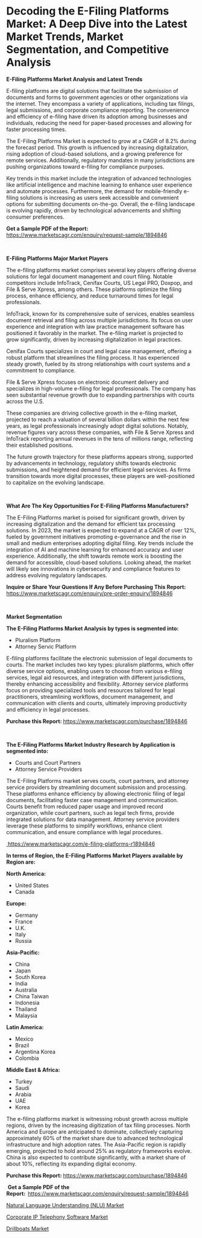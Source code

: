 <p><h1>Decoding the E-Filing Platforms Market: A Deep Dive into the Latest Market Trends, Market Segmentation, and Competitive Analysis</h1></p><p><strong>E-Filing Platforms Market Analysis and Latest Trends</strong></p>
<p><p>E-filing platforms are digital solutions that facilitate the submission of documents and forms to government agencies or other organizations via the internet. They encompass a variety of applications, including tax filings, legal submissions, and corporate compliance reporting. The convenience and efficiency of e-filing have driven its adoption among businesses and individuals, reducing the need for paper-based processes and allowing for faster processing times.</p><p>The E-Filing Platforms Market is expected to grow at a CAGR of 8.2% during the forecast period. This growth is influenced by increasing digitalization, rising adoption of cloud-based solutions, and a growing preference for remote services. Additionally, regulatory mandates in many jurisdictions are pushing organizations toward e-filing for compliance purposes. </p><p>Key trends in this market include the integration of advanced technologies like artificial intelligence and machine learning to enhance user experience and automate processes. Furthermore, the demand for mobile-friendly e-filing solutions is increasing as users seek accessible and convenient options for submitting documents on-the-go. Overall, the e-filing landscape is evolving rapidly, driven by technological advancements and shifting consumer preferences.</p></p>
<p><strong>Get a Sample PDF of the Report:&nbsp;</strong> <a href="https://www.marketscagr.com/enquiry/request-sample/1894846?utm_campaign=1944&utm_medium=2&utm_source=Github&utm_content=ia&utm_term=28032025&utm_id=e-filing-platforms">https://www.marketscagr.com/enquiry/request-sample/1894846</a></p>
<p>&nbsp;</p>
<p><strong>E-Filing Platforms Major Market Players</strong></p>
<p><p>The e-filing platforms market comprises several key players offering diverse solutions for legal document management and court filing. Notable competitors include InfoTrack, Cenifax Courts, US Legal PRO, Doxpop, and File & Serve Xpress, among others. These platforms optimize the filing process, enhance efficiency, and reduce turnaround times for legal professionals.</p><p>InfoTrack, known for its comprehensive suite of services, enables seamless document retrieval and filing across multiple jurisdictions. Its focus on user experience and integration with law practice management software has positioned it favorably in the market. The e-filing market is projected to grow significantly, driven by increasing digitalization in legal practices.</p><p>Cenifax Courts specializes in court and legal case management, offering a robust platform that streamlines the filing process. It has experienced steady growth, fueled by its strong relationships with court systems and a commitment to compliance.</p><p>File & Serve Xpress focuses on electronic document delivery and specializes in high-volume e-filing for legal professionals. The company has seen substantial revenue growth due to expanding partnerships with courts across the U.S. </p><p>These companies are driving collective growth in the e-filing market, projected to reach a valuation of several billion dollars within the next few years, as legal professionals increasingly adopt digital solutions. Notably, revenue figures vary across these companies, with File & Serve Xpress and InfoTrack reporting annual revenues in the tens of millions range, reflecting their established positions. </p><p>The future growth trajectory for these platforms appears strong, supported by advancements in technology, regulatory shifts towards electronic submissions, and heightened demand for efficient legal services. As firms transition towards more digital processes, these players are well-positioned to capitalize on the evolving landscape.</p></p>
<p>&nbsp;</p>
<p><strong>What Are The Key Opportunities For E-Filing Platforms Manufacturers?</strong></p>
<p><p>The E-Filing Platforms market is poised for significant growth, driven by increasing digitalization and the demand for efficient tax processing solutions. In 2023, the market is expected to expand at a CAGR of over 12%, fueled by government initiatives promoting e-governance and the rise in small and medium enterprises adopting digital filing. Key trends include the integration of AI and machine learning for enhanced accuracy and user experience. Additionally, the shift towards remote work is boosting the demand for accessible, cloud-based solutions. Looking ahead, the market will likely see innovations in cybersecurity and compliance features to address evolving regulatory landscapes.</p></p>
<p><strong>Inquire or Share Your Questions If Any Before Purchasing This Report:</strong> <a href="https://www.marketscagr.com/enquiry/pre-order-enquiry/1894846?utm_campaign=1944&utm_medium=2&utm_source=Github&utm_content=ia&utm_term=28032025&utm_id=e-filing-platforms">https://www.marketscagr.com/enquiry/pre-order-enquiry/1894846</a></p>
<p>&nbsp;</p>
<p><strong>Market Segmentation</strong></p>
<p><strong>The E-Filing Platforms Market Analysis by types is segmented into:</strong></p>
<p><ul><li>Pluralism Platform</li><li>Attorney Servic Platform</li></ul></p>
<p><p>E-filing platforms facilitate the electronic submission of legal documents to courts. The market includes two key types: pluralism platforms, which offer diverse service options, enabling users to choose from various e-filing services, legal aid resources, and integration with different jurisdictions, thereby enhancing accessibility and flexibility. Attorney service platforms focus on providing specialized tools and resources tailored for legal practitioners, streamlining workflows, document management, and communication with clients and courts, ultimately improving productivity and efficiency in legal processes.</p></p>
<p><strong>Purchase this Report:&nbsp;</strong><a href="https://www.marketscagr.com/purchase/1894846?utm_campaign=1944&utm_medium=2&utm_source=Github&utm_content=ia&utm_term=28032025&utm_id=e-filing-platforms">https://www.marketscagr.com/purchase/1894846</a></p>
<p>&nbsp;</p>
<p><strong>The E-Filing Platforms Market Industry Research by Application is segmented into:</strong></p>
<p><ul><li>Courts and Court Partners</li><li>Attorney Service Providers</li></ul></p>
<p><p>The E-Filing Platforms market serves courts, court partners, and attorney service providers by streamlining document submission and processing. These platforms enhance efficiency by allowing electronic filing of legal documents, facilitating faster case management and communication. Courts benefit from reduced paper usage and improved record organization, while court partners, such as legal tech firms, provide integrated solutions for data management. Attorney service providers leverage these platforms to simplify workflows, enhance client communication, and ensure compliance with legal procedures.</p></p>
<p><a href="https://www.marketscagr.com/e-filing-platforms-r1894846?utm_campaign=1944&utm_medium=2&utm_source=Github&utm_content=ia&utm_term=28032025&utm_id=e-filing-platforms">&nbsp;https://www.marketscagr.com/e-filing-platforms-r1894846</a></p>
<p><strong>In terms of Region, the E-Filing Platforms Market Players available by Region are:</strong></p>
<p>
    <p> <strong> North America: </strong>
        <ul>
            <li>United States</li>
            <li>Canada</li>
        </ul>
        </p> 
    <p> <strong> Europe: </strong>
        <ul>
            <li>Germany</li>
            <li>France</li>
            <li>U.K.</li>
            <li>Italy</li>
            <li>Russia</li>
        </ul>
        </p> 
    <p> <strong> Asia-Pacific: </strong>
        <ul>
            <li>China</li>
            <li>Japan</li>
            <li>South Korea</li>
            <li>India</li>
            <li>Australia</li>
            <li>China Taiwan</li>
            <li>Indonesia</li>
            <li>Thailand</li>
            <li>Malaysia</li>
        </ul>
        </p> 
    <p> <strong> Latin America: </strong>
        <ul>
            <li>Mexico</li>
            <li>Brazil</li>
            <li>Argentina Korea</li>
            <li>Colombia</li>
        </ul>
        </p> 
    <p> <strong> Middle East & Africa: </strong>
        <ul>
            <li>Turkey</li>
            <li>Saudi</li>
            <li>Arabia</li>
            <li>UAE</li>
            <li>Korea</li>
        </ul>
    </p>
    </p>
<p><p>The e-filing platforms market is witnessing robust growth across multiple regions, driven by the increasing digitization of tax filing processes. North America and Europe are anticipated to dominate, collectively capturing approximately 60% of the market share due to advanced technological infrastructure and high adoption rates. The Asia-Pacific region is rapidly emerging, projected to hold around 25% as regulatory frameworks evolve. China is also expected to contribute significantly, with a market share of about 10%, reflecting its expanding digital economy.</p></p>
<p><strong>Purchase this Report: </strong><a href="https://www.marketscagr.com/purchase/1894846?utm_campaign=1944&utm_medium=2&utm_source=Github&utm_content=ia&utm_term=28032025&utm_id=e-filing-platforms">https://www.marketscagr.com/purchase/1894846</a></p>
<p>&nbsp;<strong>Get a Sample PDF of the Report:&nbsp;&nbsp;</strong><a href="https://www.marketscagr.com/enquiry/request-sample/1894846?utm_campaign=1944&utm_medium=2&utm_source=Github&utm_content=ia&utm_term=28032025&utm_id=e-filing-platforms">https://www.marketscagr.com/enquiry/request-sample/1894846</a></p>
<p><strong></strong></p>
<p><p><a href="https://github.com/darouthiamnl/Market-Research-Report-List-1/blob/main/natural-language-understanding-nlu-market.md?utm_campaign=1944&utm_medium=2&utm_source=Github&utm_content=ia&utm_term=28032025&utm_id=e-filing-platforms">Natural Language Understanding (NLU) Market</a></p><p><a href="https://github.com/Chiragrp22/Market-Research-Report-List-7/blob/main/corporate-ip-telephony-software-market.md?utm_campaign=1944&utm_medium=2&utm_source=Github&utm_content=ia&utm_term=28032025&utm_id=e-filing-platforms">Corporate IP Telephony Software Market</a></p><p><a href="https://github.com/kreilkoffas4/Market-Research-Report-List-1/blob/main/drillboats-market.md?utm_campaign=1944&utm_medium=2&utm_source=Github&utm_content=ia&utm_term=28032025&utm_id=e-filing-platforms">Drillboats Market</a></p></p>